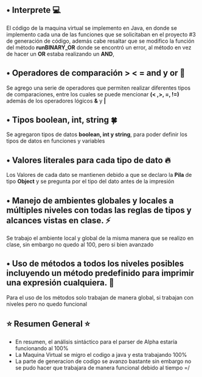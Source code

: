 ## •    Interprete :computer:
El código de la maquina virtual se implemento en Java, en donde se implemento cada una de las funciones
que se solicitaban en el proyecto #3 de generación de código, además cabe resaltar que se modifico la función
del método  **runBINARY_OR** donde se encontró un error, al método en vez de hacer un **OR** estaba realizando un **AND**,

## •   Operadores de comparación > < = and y or :star2:
Se agrego una serie de operadores que permiten realizar diferentes tipos de comparaciones, entre los cuales se puede mencionar
**(< ,>, =, !=)** además de los operadores lógicos **&** y **|**

## •   Tipos boolean, int, string :four_leaf_clover:
Se agregaron tipos de datos **boolean, int y string**, para poder definir los tipos de datos en funciones y variables

## •   Valores literales para cada tipo de dato :fire:
Los Valores de cada dato se mantienen debido a que se declaro la **Pila** de tipo **Object** y se pregunta por el tipo del dato antes de la impresión

## •   Manejo de ambientes globales y locales a múltiples niveles con todas las reglas de tipos y alcances vistas en clase. :zap:
Se trabajo el ambiente local y global de la misma manera que se realizo en clase, sin embargo no quedo al 100, pero si bien avanzado

## •   Uso de métodos a todos los niveles posibles incluyendo un método predefinido para imprimir una expresión cualquiera. :rocket:
Para el uso de los métodos solo trabajan de manera global, si trabajan con niveles pero no quedo funcional

## :star: Resumen General :star:
- En resumen, el análisis sintáctico para el parser de Alpha estaría funcionando al 100%
- La Maquina Virtual se migro el codigo a java y esta trabajando 100%
- La parte de generacion de codigo se avanzo bastante sin embargo no se pudo hacer que trabajara de manera funcional debido al tiempo =/
